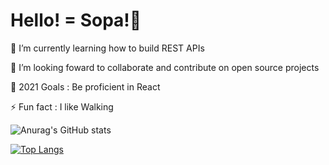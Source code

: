 # Hello! = Sopa!👋

🌱 I’m currently learning how to build REST APIs

👯 I’m looking foward to collaborate and contribute on open source projects

🥅 2021 Goals : Be proficient in React

⚡ Fun fact : I like Walking

![Anurag's GitHub stats](https://github-readme-stats.vercel.app/api?username=sankaire&count_private=true&show_icons=true)


[![Top Langs](https://github-readme-stats.vercel.app/api/top-langs/?username=sankaire&langs_count=10&layout=compact)](https://github.com/anuraghazra/github-readme-stats)












